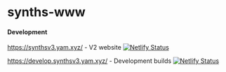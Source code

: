 # synths-www

#### Development

https://synthsv3.yam.xyz/ - V2 website
<a href="https://app.netlify.com/sites/vibrant-bell-b6c051/deploys" target="_blank">![Netlify Status](https://api.netlify.com/api/v1/badges/7307861d-62b7-42ea-bf9b-a30a0820f0b7/deploy-status)</a>

https://develop.synthsv3.yam.xyz/ - Development builds
<a href="https://app.netlify.com/sites/modest-leavitt-3a2875/deploys" target="_blank">![Netlify Status](https://api.netlify.com/api/v1/badges/01c3d3c6-fa58-4339-8446-13e2cb46585f/deploy-status)</a>
